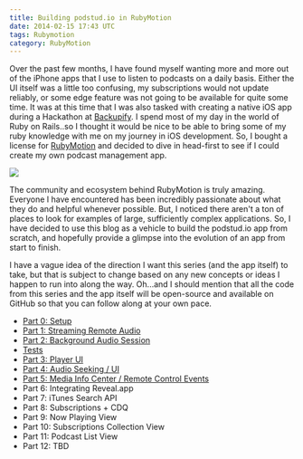 ```yaml
---
title: Building podstud.io in RubyMotion
date: 2014-02-15 17:43 UTC
tags: Rubymotion
category: RubyMotion
---
```


Over the past few months, I have found myself wanting more and more out of the iPhone apps that I use to listen to podcasts on a daily basis. Either the UI itself was a little too confusing, my subscriptions would not update reliably, or some edge feature was not going to be available for quite some time. It was at this time that I was also tasked with creating a native iOS app during a Hackathon at [Backupify](http://www.backupify.com). I spend most of my day in the world of Ruby on Rails..so I thought it would be nice to be able to bring some of my ruby knowledge with me on my journey in iOS development. So, I bought a license for [RubyMotion](http://www.rubymotion) and decided to dive in head-first to see if I could create my own podcast management app. 

![](/blog/building-podstudio-in-rubymotion/logotype-icon.png)

The community and ecosystem behind RubyMotion is truly amazing. Everyone I have encountered has been incredibly passionate about what they do and helpful whenever possible. But, I noticed there aren't a ton of places to look for examples of large, sufficiently complex applications. So, I have decided to use this blog as a vehicle to build the podstud.io app from scratch, and hopefully provide a glimpse into the evolution of an app from start to finish.

I have a vague idea of the direction I want this series (and the app itself) to take, but that is subject to change based on any new concepts or ideas I happen to run into along the way. Oh...and I should mention that all the code from this series and the app itself will be open-source and available on GitHub so that you can follow along at your own pace.

* [Part 0: Setup](/blog/building-podstudio-in-rubymotion-setup)
* [Part 1: Streaming Remote Audio](/blog/building-podstudio-in-rubymotion-part-1)
* [Part 2: Background Audio Session](/blog/building-podstudio-in-rubymotion-part-2)
* [Tests](/blog/building-podstudio-in-rubymotion-tests)
* [Part 3: Player UI](/blog/building-podstudio-in-rubymotion-part-3)
* [Part 4: Audio Seeking / UI](/blog/building-podstudio-in-rubymotion-part-4)
* [Part 5: Media Info Center / Remote Control Events](/blog/building-podstudio-in-rubymotion-part-5)
* Part 6: Integrating Reveal.app
* Part 7: iTunes Search API
* Part 8: Subscriptions + CDQ
* Part 9: Now Playing View
* Part 10: Subscriptions Collection View
* Part 11: Podcast List View
* Part 12: TBD
